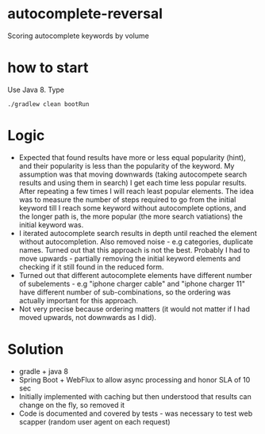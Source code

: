 # autocomplete-reversal
Scoring autocomplete keywords by volume

# how to start
Use Java 8. Type

`./gradlew clean bootRun`

# Logic
* Expected that found results have more or less equal popularity (hint), and their popularity is less than the popularity of the keyword. My assumption was that moving downwards (taking autocompete search results and using them in search) I get each time less popular results. After repeating a few times I will reach least popular elements. The idea was to measure the number of steps required to go from the initial keyword till I reach some keyword without autocomplete options, and the longer path is, the more popular (the more search vatiations) the initial keyword was.
* I iterated autocomplete search results in depth until reached the element without autocompletion. Also removed noise - e.g categories, duplicate names. Turned out that this approach is not the best. Probably I had to move upwards - partially removing the initial keyword elements and checking if it still found in the reduced form.
* Turned out that different autocomplete elements have different number of subelements - e.g "iphone charger cable" and "iphone charger 11" have different number of sub-combinations, so the ordering was actually important for this approach.
* Not very precise because ordering matters (it would not matter if I had moved upwards, not downwards as I did).

# Solution
* gradle + java 8
* Spring Boot + WebFlux to allow async processing and honor SLA of 10 sec
* Initially implemented with caching but then understood that results can change on the fly, so removed it
* Code is documented and covered by tests - was necessary to test web scapper (random user agent on each request)
